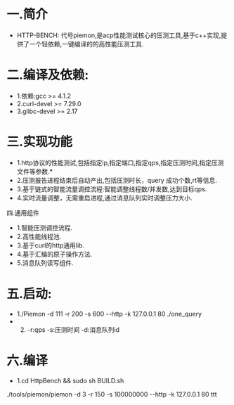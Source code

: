 一.简介
===
* HTTP-BENCH: 代号piemon,是acp性能测试核心的压测工具,基于c++实现,提供了一个轻依赖,一键编译的的高性能压测工具.

二.编译及依赖:
===
* 1.依赖:gcc >= 4.1.2
* 2.curl-devel >= 7.29.0
* 3.glibc-devel >= 2.17

三.实现功能
===
* 1.http协议的性能测试,包括指定ip,指定端口,指定qps,指定压测时间,指定压测文件等参数.*
* 2.压测报告进程结束后自动产出,包括压测时长，query 成功个数,rt等信息.
* 3.基于链式的智能流量调控流程:智能调整线程数/并发数,达到目标qps.
* 4.实时流量调整，无需重启进程,通过消息队列实时调整压力大小.

四.通用组件
* 1.智能压测调控流程.
* 2.高性能线程池.
* 3.基于curl的http通用lib.
* 4.基于汇编的原子操作方法.
* 5.消息队列读写组件.


五.启动:
===
* 1./Piemon  -d 111 -r 200 -s 600 --http -k 127.0.0.1 80 ./one_query
* 2. -r:qps  -s:压测时间  -d:消息队列id

六.编译
===
* 1.cd HttpBench && sudo sh BUILD.sh


./tools/piemon/piemon -d 3 -r 150 -s 100000000 --http -k 127.0.0.1 80 ttt
